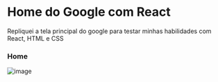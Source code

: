# Home do Google com React

Repliquei a tela principal do google para testar minhas habilidades com React, HTML e CSS

### Home
![image](https://github.com/user-attachments/assets/1367d045-6bb7-40b3-892b-34e3a99986fa)
